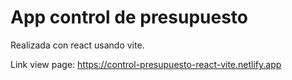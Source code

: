 # App control de presupuesto
Realizada con react usando vite.

Link view page: https://control-presupuesto-react-vite.netlify.app
